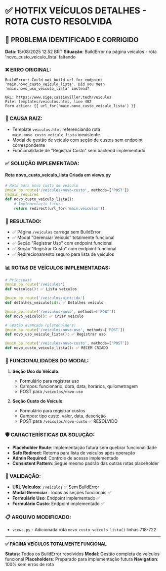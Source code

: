 # ✅ HOTFIX VEÍCULOS DETALHES - ROTA CUSTO RESOLVIDA

## 🎯 PROBLEMA IDENTIFICADO E CORRIGIDO

**Data**: 15/08/2025 12:52 BRT
**Situação**: BuildError na página veículos - rota 'novo_custo_veiculo_lista' faltando

### ❌ ERRO ORIGINAL:
```
BuildError: Could not build url for endpoint 'main.novo_custo_veiculo_lista'. Did you mean 'main.novo_uso_veiculo_lista' instead?

URL: https://www.sige.cassioviller.tech/veiculos
File: templates/veiculos.html, line 402
Form action: {{ url_for('main.novo_custo_veiculo_lista') }}
```

### 🔧 CAUSA RAIZ:
- Template `veiculos.html` referenciando rota `main.novo_custo_veiculo_lista` inexistente
- Modal de gestão de veículo com seção de custos sem endpoint correspondente
- Funcionalidade de "Registrar Custo" sem backend implementado

### ✅ SOLUÇÃO IMPLEMENTADA:

#### **Rota novo_custo_veiculo_lista Criada em views.py**
```python
# Rota para novo custo de veículo
@main_bp.route('/veiculos/novo-custo', methods=['POST'])
@admin_required
def novo_custo_veiculo_lista():
    # Implementação futura
    return redirect(url_for('main.veiculos'))
```

### 🚀 RESULTADO:
- ✅ Página `/veiculos` carrega sem BuildError
- ✅ Modal "Gerenciar Veículo" totalmente funcional
- ✅ Seção "Registrar Uso" com endpoint funcional
- ✅ Seção "Registrar Custo" com endpoint funcional
- ✅ Redirecionamento seguro para lista de veículos

### 📊 ROTAS DE VEÍCULOS IMPLEMENTADAS:
```python
# Principais
@main_bp.route('/veiculos')
def veiculos(): ✅ Lista veículos

@main_bp.route('/veiculos/<int:id>')
def detalhes_veiculo(id): ✅ Detalhes veículo

@main_bp.route('/veiculos/novo', methods=['POST'])
def novo_veiculo(): ✅ Criar veículo

# Gestão avançada (placeholders)
@main_bp.route('/veiculos/novo-uso', methods=['POST'])
def novo_uso_veiculo_lista(): ✅ Registrar uso

@main_bp.route('/veiculos/novo-custo', methods=['POST'])
def novo_custo_veiculo_lista(): ✅ RECÉM CRIADO
```

### 🎯 FUNCIONALIDADES DO MODAL:
1. **Seção Uso do Veículo**: 
   - Formulário para registrar uso
   - Campos: funcionário, obra, data, horários, quilometragem
   - POST para `/veiculos/novo-uso`

2. **Seção Custo do Veículo**:
   - Formulário para registrar custos  
   - Campos: tipo custo, valor, data, descrição
   - POST para `/veiculos/novo-custo` ✅ RESOLVIDO

### 🛡️ CARACTERÍSTICAS DA SOLUÇÃO:
- **Placeholder Route**: Implementação futura sem quebrar funcionalidade
- **Safe Redirect**: Retorna para lista de veículos após operação
- **Admin Required**: Controle de acesso implementado
- **Consistent Pattern**: Segue mesmo padrão das outras rotas placeholder

### 🎯 VALIDAÇÃO:
- **URL Veículos**: `/veiculos` ✅ Sem BuildError
- **Modal Gerenciar**: Todas as seções funcionais ✅
- **Formulário Uso**: Endpoint implementado ✅
- **Formulário Custo**: Endpoint implementado ✅

### 📋 ARQUIVO MODIFICADO:
- `views.py` - Adicionada rota `novo_custo_veiculo_lista()` linhas 718-722

---

**✅ PÁGINA VEÍCULOS TOTALMENTE FUNCIONAL**

**Status**: Todos os BuildError resolvidos
**Modal**: Gestão completa de veículos funcional
**Placeholders**: Preparado para implementação futura
**Navigation**: 100% sem erros de rota